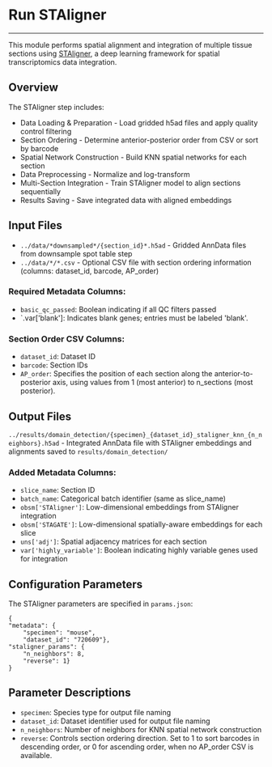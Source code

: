 # Run STAligner
---
This module performs spatial alignment and integration of multiple tissue sections using [STAligner](https://github.com/zhoux85/STAligner), a deep learning framework for spatial transcriptomics data integration.

## Overview
The STAligner step includes:
- Data Loading & Preparation - Load gridded h5ad files and apply quality control filtering
- Section Ordering - Determine anterior-posterior order from CSV or sort by barcode
- Spatial Network Construction - Build KNN spatial networks for each section
- Data Preprocessing - Normalize and log-transform
- Multi-Section Integration - Train STAligner model to align sections sequentially
- Results Saving - Save integrated data with aligned embeddings

## Input Files
- `../data/*downsampled*/{section_id}*.h5ad` - Gridded AnnData files from downsample spot table step
- `../data/*/*.csv` - Optional CSV file with section ordering information (columns: dataset_id, barcode, AP_order)

### Required Metadata Columns:
- `basic_qc_passed`: Boolean indicating if all QC filters passed
- `.var['blank']: Indicates blank genes; entries must be labeled 'blank'.

### Section Order CSV Columns:
- `dataset_id`: Dataset ID
- `barcode`: Section IDs
- `AP_order`: Specifies the position of each section along the anterior-to-posterior axis, using values from 1 (most anterior) to n_sections (most posterior).
  
## Output Files
`../results/domain_detection/{specimen}_{dataset_id}_staligner_knn_{n_neighbors}.h5ad` - Integrated AnnData file with STAligner embeddings and alignments saved to `results/domain_detection/`

### Added Metadata Columns:

- `slice_name`: Section ID 
- `batch_name`: Categorical batch identifier (same as slice_name)
- `obsm['STAligner']`: Low-dimensional embeddings from STAligner integration
- `obsm['STAGATE']`: Low-dimensional spatially-aware embeddings for each slice
- `uns['adj']`: Spatial adjacency matrices for each section
- `var['highly_variable']`: Boolean indicating highly variable genes used for integration

## Configuration Parameters
The STAligner parameters are specified in `params.json`:

    {
    "metadata": {
        "specimen": "mouse",
        "dataset_id": "720609"},
    "staligner_params": {
        "n_neighbors": 8,
        "reverse": 1}
    }

## Parameter Descriptions
- `specimen`: Species type for output file naming
- `dataset_id`: Dataset identifier used for output file naming
- `n_neighbors`: Number of neighbors for KNN spatial network construction
- `reverse`: Controls section ordering direction. Set to 1 to sort barcodes in descending order, or 0 for ascending order, when no AP_order CSV is available.

